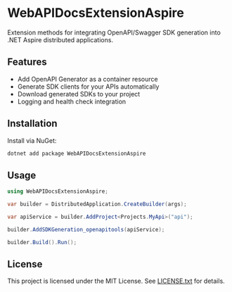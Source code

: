 # WebAPIDocsExtensionAspire

Extension methods for integrating OpenAPI/Swagger SDK generation into .NET Aspire distributed applications.

## Features
- Add OpenAPI Generator as a container resource
- Generate SDK clients for your APIs automatically
- Download generated SDKs to your project
- Logging and health check integration

## Installation

Install via NuGet:

```bash
dotnet add package WebAPIDocsExtensionAspire
```

## Usage

```csharp
using WebAPIDocsExtensionAspire;

var builder = DistributedApplication.CreateBuilder(args);

var apiService = builder.AddProject<Projects.MyApi>("api");

builder.AddSDKGeneration_openapitools(apiService);

builder.Build().Run();
```

## License

This project is licensed under the MIT License. See [LICENSE.txt](LICENSE.txt) for details.
